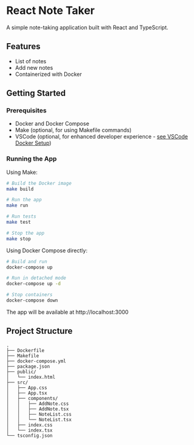 # React Note Taker

A simple note-taking application built with React and TypeScript.

## Features

- List of notes
- Add new notes
- Containerized with Docker

## Getting Started

### Prerequisites

- Docker and Docker Compose
- Make (optional, for using Makefile commands)
- VSCode (optional, for enhanced developer experience - [see VSCode Docker Setup](docs/VSCode-Docker-Setup.md))

### Running the App

Using Make:

```bash
# Build the Docker image
make build

# Run the app
make run

# Run tests
make test

# Stop the app
make stop
```

Using Docker Compose directly:

```bash
# Build and run
docker-compose up

# Run in detached mode
docker-compose up -d

# Stop containers
docker-compose down
```

The app will be available at http://localhost:3000

## Project Structure

```
.
├── Dockerfile
├── Makefile
├── docker-compose.yml
├── package.json
├── public/
│   └── index.html
├── src/
│   ├── App.css
│   ├── App.tsx
│   ├── components/
│   │   ├── AddNote.css
│   │   ├── AddNote.tsx
│   │   ├── NoteList.css
│   │   └── NoteList.tsx
│   ├── index.css
│   └── index.tsx
└── tsconfig.json
```
